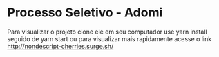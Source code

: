 # Processo Seletivo - Adomi

Para visualizar o projeto clone ele em seu computador use yarn install seguido de yarn start
ou para visualizar mais rapidamente acesse o link http://nondescript-cherries.surge.sh/